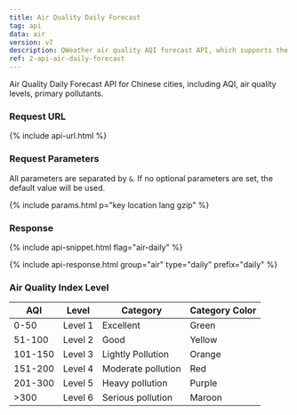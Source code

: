 ```yaml
---
title: Air Quality Daily Forecast
tag: api
data: air
version: v7
description: QWeather air quality AQI forecast API, which supports the query of air quality forecast data in 3240 cities and counties across the country, including AQI forecast, primary pollutant forecast, and air quality level forecast.
ref: 2-api-air-daily-forecast
---
```


Air Quality Daily Forecast API for Chinese cities, including AQI, air quality levels, primary pollutants.

### Request URL

{% include api-url.html %}

### Request Parameters

All parameters are separated by `&`. If no optional parameters are set, the default value will be used.

{% include params.html p="key location lang gzip" %}

### Response

{% include api-snippet.html flag="air-daily" %}

{% include api-response.html group="air" type="daily"  prefix="daily" %}

### Air Quality Index Level

| AQI | Level | Category | Category Color |
| ------- | ---- | -------- | -------- |
| 0-50 | Level 1 | Excellent | Green |
| 51-100 | Level 2 | Good | Yellow |
| 101-150 | Level 3 | Lightly Pollution | Orange |
| 151-200 | Level 4 | Moderate pollution | Red |
| 201-300 | Level 5 | Heavy pollution | Purple |
| >300 | Level 6 | Serious pollution | Maroon |